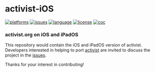 # activist-iOS

[![platforms](https://img.shields.io/badge/platforms-iOS%20│%20iPadOS-999999.svg)](https://github.com/activist-org/activist-iOS)
[![issues](https://img.shields.io/github/issues/activist-org/activist-iOS)](https://github.com/activist-org/activist-iOS/issues)
[![language](https://img.shields.io/badge/Swift-5-F0513C.svg?logo=swift&logoColor=ffffff)](https://github.com/activist-org/activist-iOS/blob/main/CONTRIBUTING.md)
[![license](https://img.shields.io/github/license/activist-org/activist-iOS.svg)](https://github.com/activist-org/activist-iOS/blob/main/LICENSE.txt)
[![coc](https://img.shields.io/badge/coc-Contributor%20Covenant-ff69b4.svg)](https://github.com/activist-org/activist-iOS/blob/main/.github/CODE_OF_CONDUCT.md)

### activist.org on iOS and iPadOS

This repository would contain the iOS and iPadOS version of activist. Developers interested in helping to port [activist](https://github.com/activist-org/activist) are invited to discuss the project in the [issues](https://github.com/activist-org/activist-iOS/issues).

Thanks for your interest in contributing!
